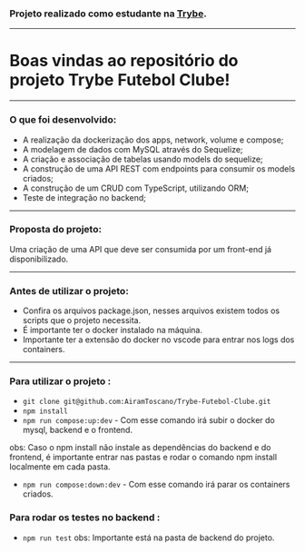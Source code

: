### Projeto realizado como estudante na [Trybe](https://www.betrybe.com/).

---

# Boas vindas ao repositório do projeto Trybe Futebol Clube!
---

### O que foi desenvolvido:

- A realização da dockerização dos apps, network, volume e compose;
- A modelagem de dados com MySQL através do Sequelize;
- A criação e associação de tabelas usando models do sequelize;
- A construção de uma API REST com endpoints para consumir os models criados;
- A construção de um CRUD com TypeScript, utilizando ORM;
- Teste de integração no backend;

---

### Proposta do projeto: 

Uma criação de uma API que deve ser consumida por um front-end já disponibilizado.

---
### Antes de utilizar o projeto:

- Confira os arquivos package.json, nesses arquivos existem todos os scripts que o projeto necessita.
- É importante ter o docker instalado na máquina.
- Importante ter a extensão do docker no vscode para entrar nos logs dos containers.

---

### Para utilizar o projeto :
- `git clone git@github.com:AiramToscano/Trybe-Futebol-Clube.git`
- `npm install`
- `npm run compose:up:dev` - Com esse comando irá subir o docker do mysql, backend e o frontend.

obs: Caso o npm install não instale as dependências do backend e do frontend, é importante entrar nas pastas e rodar o comando npm install localmente em cada pasta.
- `npm run compose:down:dev` - Com esse comando irá parar os containers criados.

### Para rodar os testes no backend :
- `npm run test`
obs: Importante está na pasta de backend do projeto.



